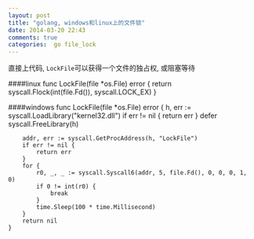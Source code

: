 ```yaml
---
layout: post
title: "golang, windows和linux上的文件锁"
date: 2014-03-20 22:43
comments: true
categories:  go file_lock
---
```


直接上代码, `LockFile`可以获得一个文件的独占权, 或阻塞等待

####linux
    func LockFile(file *os.File) error {
    	return syscall.Flock(int(file.Fd()), syscall.LOCK_EX)
    }
    
####windows
    func LockFile(file *os.File) error {
    	h, err := syscall.LoadLibrary("kernel32.dll")
    	if err != nil {
    		return err
    	}
    	defer syscall.FreeLibrary(h)
    
    	addr, err := syscall.GetProcAddress(h, "LockFile")
    	if err != nil {
    		return err
    	}
    	for {
    		r0, _, _ := syscall.Syscall6(addr, 5, file.Fd(), 0, 0, 0, 1, 0)
    		if 0 != int(r0) {
    			break
    		}
    		time.Sleep(100 * time.Millisecond)
    	}
    	return nil
    }
